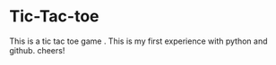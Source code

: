 # Tic-Tac-toe
This is a tic tac toe game . This is my first experience with python and github.
cheers!
